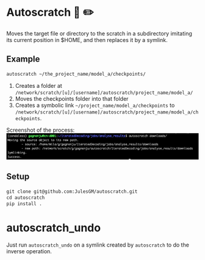 
# Autoscratch 🚀  ✏️ 
Moves the target file or directory to the scratch in a subdirectory imitating its current position in $HOME, and then replaces it by a symlink.

## Example
```bash  
autoscratch ~/the_project_name/model_a/checkpoints/
```
1. Creates a folder at `/network/scratch/[u]/[username]/autoscratch/project_name/model_a/`
2. Moves the checkpoints folder into that folder
3. Creates a symbolic link `~/project_name/model_a/checkpoints` to `/network/scratch/[u]/[username]/autoscratch/project_name/model_a/checkpoints`.


Screenshot of the process:
![](screenshot.png)

## Setup
```
git clone git@github.com:JulesGM/autoscratch.git
cd autoscratch
pip install .
```


# autoscratch_undo
Just run `autoscratch_undo` on a symlink created by `autoscratch` to do the inverse operation.